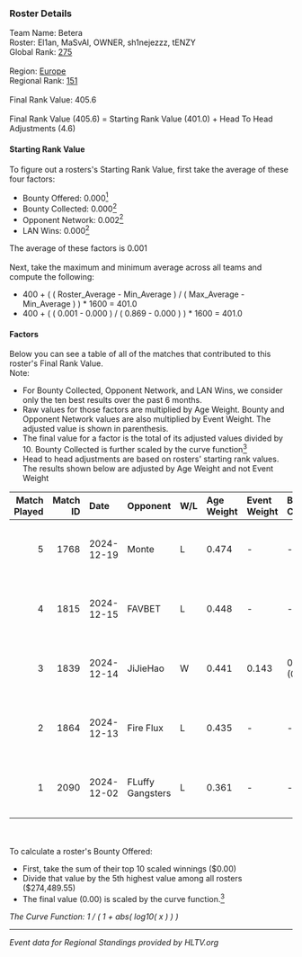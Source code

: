 ### Roster Details<br />
Team Name: Betera<br />
Roster: El1an, MaSvAl, OWNER, sh1nejezzz, tENZY<br />
Global Rank: [275](../../standings_global_2025_04_07.md)<br />
<br />
Region: [Europe]( ../../standings_europe_2025_04_07.md)<br />
Regional Rank: [151]( ../../standings_europe_2025_04_07.md)<br />
<br />
Final Rank Value:  405.6<br />
<br />
Final Rank Value (405.6) = Starting Rank Value (401.0) + Head To Head Adjustments (4.6)<br />

#### Starting Rank Value<br />
To figure out a rosters's Starting Rank Value, first take the average of these four factors:<br />
- Bounty Offered: 0.000[<sup>1</sup>](#table2)
- Bounty Collected: 0.000[<sup>2</sup>](#table1)
- Opponent Network: 0.002[<sup>2</sup>](#table1)
- LAN Wins: 0.000[<sup>2</sup>](#table1)

The average of these factors is 0.001<br />
<br />
Next, take the maximum and minimum average across all teams and compute the following:<br />
- 400 + ( ( Roster_Average - Min_Average ) / ( Max_Average - Min_Average ) ) * 1600 = 401.0
- 400 + ( ( 0.001 - 0.000 ) / ( 0.869 - 0.000 ) ) * 1600 = 401.0


#### Factors<br />
Below you can see a table of all of the matches that contributed to this roster's Final Rank Value.<br />
Note:<br />

- For Bounty Collected, Opponent Network, and LAN Wins, we consider only the ten best results over the past 6 months.
- Raw values for those factors are multiplied by Age Weight. Bounty and Opponent Network values are also multiplied by Event Weight. The adjusted value is shown in parenthesis.
- The final value for a factor is the total of its adjusted values divided by 10. Bounty Collected is further scaled by the curve function[<sup>3</sup>](#curveFunction)
- Head to head adjustments are based on rosters' starting rank values. The results shown below are adjusted by Age Weight and not Event Weight
<span id="table1"></span><br />


| Match Played | Match ID | Date       | Opponent         | W/L | Age Weight | Event Weight | Bounty Collected | Opponent Network | LAN Wins  | H2H Adj. | Roster                                  |
| -: | -: | :- | :- | :- | :- | :- | :- | :- | :- | -: | :- |
|            5 |     1768 | 2024-12-19 | Monte            | L   | 0.474      | -            | -                | -                | -         |    -1.04 | El1an, MaSvAl, OWNER, sh1nejezzz, tENZY |
|            4 |     1815 | 2024-12-15 | FAVBET           | L   | 0.448      | -            | -                | -                | -         |    -1.84 | El1an, MaSvAl, OWNER, sh1nejezzz, supra |
|            3 |     1839 | 2024-12-14 | JiJieHao         | W   | 0.441      | 0.143        | 0.000 (0.000)    | 0.353 (0.022)    | 0 (0.000) |    11.01 | El1an, MaSvAl, OWNER, sh1nejezzz, supra |
|            2 |     1864 | 2024-12-13 | Fire Flux        | L   | 0.435      | -            | -                | -                | -         |    -1.32 | El1an, MaSvAl, OWNER, sh1nejezzz, supra |
|            1 |     2090 | 2024-12-02 | FLuffy Gangsters | L   | 0.361      | -            | -                | -                | -         |    -2.21 | El1an, MaSvAl, OWNER, sh1nejezzz, tENZY |

<br />
<span id="table2"></span><br />
To calculate a roster's Bounty Offered:<br />

- First, take the sum of their top 10 scaled winnings ($0.00)
- Divide that value by the 5th highest value among all rosters ($274,489.55)
- The final value (0.00) is scaled by the curve function.[<sup>3</sup>](#curveFunction)

<span id="curveFunction"></span>_The Curve Function: 1 / ( 1 + abs( log10( x ) ) )_<br />

---
_Event data for Regional Standings provided by HLTV.org_<br />
